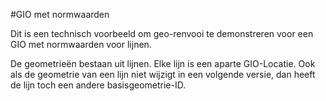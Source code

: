 #GIO met normwaarden

Dit is een technisch voorbeeld om geo-renvooi te demonstreren voor een GIO met normwaarden voor lijnen.

De geometrieën bestaan uit lijnen. Elke lijn is een aparte GIO-Locatie.
Ook als de geometrie van een lijn niet wijzigt in een volgende versie, dan heeft de lijn toch een andere basisgeometrie-ID.
